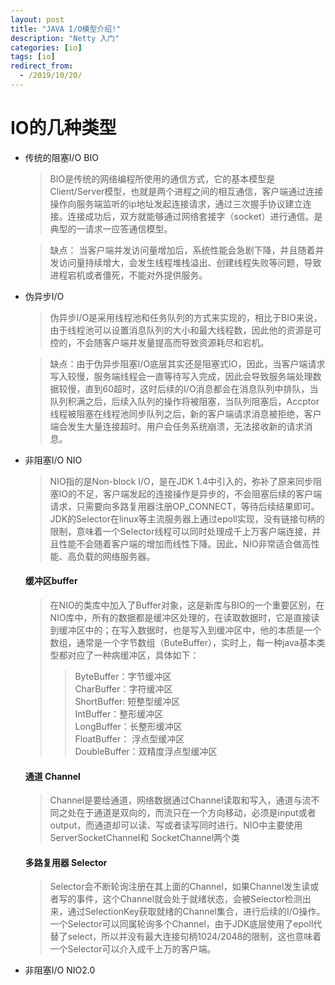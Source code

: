 ```yaml
---
layout: post
title: "JAVA I/O模型介绍!"
description: "Netty 入门"
categories: [io]
tags: [io]
redirect_from:
  - /2019/10/20/
---
```

# IO的几种类型
  * 传统的阻塞I/O BIO
    > BIO是传统的网络编程所使用的通信方式，它的基本模型是Client/Server模型，也就是两个进程之间的相互通信，客户端通过连接操作向服务端监听的ip地址发起连接请求，通过三次握手协议建立连接。连接成功后，双方就能够通过网络套接字（socket）进行通信。是典型的一请求一应答通信模型。
  
    > 缺点： 当客户端并发访问量增加后，系统性能会急剧下降，并且随着并发访问量持续增大，会发生线程堆栈溢出、创建线程失败等问题，导致进程宕机或者僵死，不能对外提供服务。
  * 伪异步I/O
    > 伪异步I/O是采用线程池和任务队列的方式来实现的，相比于BIO来说，由于线程池可以设置消息队列的大小和最大线程数，因此他的资源是可控的，不会随客户端并发量提高而导致资源耗尽和宕机。

    > 缺点：由于伪异步阻塞I/O底层其实还是阻塞式IO，因此，当客户端请求写入较慢，服务端线程会一直等待写入完成，因此会导致服务端处理数据较慢，直到60超时，这时后续的I/O消息都会在消息队列中排队，当队列积满之后，后续入队列的操作将被阻塞，当队列阻塞后，Accptor线程被阻塞在线程池同步队列之后，新的客户端请求消息被拒绝，客户端会发生大量连接超时。用户会任务系统崩溃，无法接收新的请求消息。
  * 非阻塞I/O NIO
    > NIO指的是Non-block I/O，是在JDK 1.4中引入的，弥补了原来同步阻塞IO的不足，客户端发起的连接操作是异步的，不会阻塞后续的客户端请求，只需要向多路复用器注册OP_CONNECT，等待后续结果即可。JDK的Selector在linux等主流服务器上通过epoll实现，没有链接句柄的限制，意味着一个Selector线程可以同时处理成千上万客户端连接，并且性能不会随着客户端的增加而线性下降。因此，NIO非常适合做高性能、高负载的网络服务器。
    
    #### 缓冲区buffer
    > 在NIO的类库中加入了Buffer对象，这是新库与BIO的一个重要区别，在NIO库中，所有的数据都是缓冲区处理的，在读取数据时，它是直接读到缓冲区中的；在写入数据时，也是写入到缓冲区中，他的本质是一个数组，通常是一个字节数组（ButeBuffer），实时上，每一种java基本类型都对应了一种病缓冲区，具体如下：
    >> ByteBuffer：字节缓冲区 \
    CharBuffer：字符缓冲区\
    ShortBuffer: 短整型缓冲区\
    IntBuffer：整形缓冲区\
    LongBuffer：长整形缓冲区\
    FloatBuffer： 浮点型缓冲区\
    DoubleBuffer：双精度浮点型缓冲区
     #### 通道 Channel
    > Channel是要给通道，网络数据通过Channel读取和写入，通道与流不同之处在于通道是双向的，而流只在一个方向移动，必须是input或者output，而通道却可以读、写或者读写同时进行。NIO中主要使用ServerSocketChannel和 SocketChannel两个类

    #### 多路复用器 Selector
    > Selector会不断轮询注册在其上面的Channel，如果Channel发生读或者写的事件，这个Channel就会处于就绪状态，会被Selector检测出来，通过SelectionKey获取就绪的Channel集合，进行后续的I/O操作。一个Selector可以同属轮询多个Channel，由于JDK底层使用了epoll代替了select，所以并没有最大连接句柄1024/2048的限制，这也意味着一个Selector可以介入成千上万的客户端。

     
  * 非阻塞I/O NIO2.0

